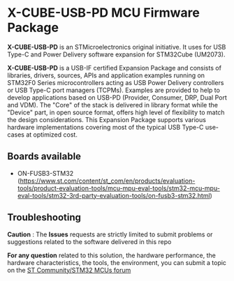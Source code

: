 # X-CUBE-USB-PD MCU Firmware Package

**X-CUBE-USB-PD** is an STMicroelectronics original initiative. It uses for USB Type-C and Power Delivery software expansion for STM32Cube (UM2073).

**X-CUBE-USB-PD** is a USB-IF certified Expansion Package and consists of libraries, drivers, sources, APIs and application examples running on STM32F0 
Series microcontrollers acting as USB Power Delivery controllers or USB Type-C port managers (TCPMs). 
Examples are provided to help to develop applications based on USB-PD (Provider, Consumer, DRP, Dual Port and VDM).
The "Core" of the stack is delivered in library format while the "Device" part, in open source format, offers high level of flexibility to match the design considerations.
This Expansion Package supports various hardware implementations covering most of the typical USB Type-C use-cases at optimized cost.
   
## Boards available
  * ON-FUSB3-STM32 (https://www.st.com/content/st_com/en/products/evaluation-tools/product-evaluation-tools/mcu-mpu-eval-tools/stm32-mcu-mpu-eval-tools/stm32-3rd-party-evaluation-tools/on-fusb3-stm32.html)
  
## Troubleshooting

**Caution** : The **Issues** requests are strictly limited to submit problems or suggestions related to the software delivered in this repo 

**For any question** related to this solution, the hardware performance, the hardware characteristics, the tools, the environment, you can submit a topic on the [ST Community/STM32 MCUs forum](https://community.st.com/s/group/0F90X000000AXsASAW/stm32-mcus)